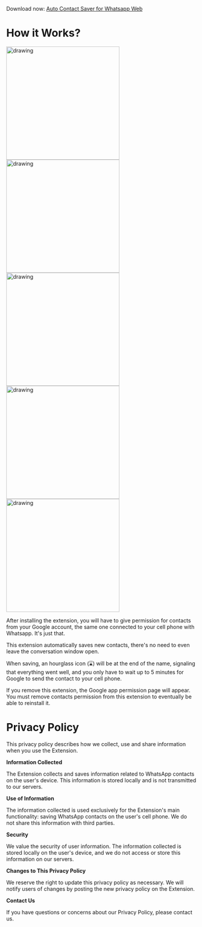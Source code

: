 Download now: [Auto Contact Saver for Whatsapp Web](https://chromewebstore.google.com/detail/auto-contact-saver-for-wh/nloadjiefippecgegockfpioobngphnb)

# How it Works?
<img src="https://github.com/opsJson/Auto-Contact-Saver/assets/54485405/ba3e39b2-41e1-4d8d-b3d3-9301262c9120" alt="drawing" width="300"/>
<img src="https://github.com/opsJson/Auto-Contact-Saver/assets/54485405/dbbea60c-836a-4873-b2a2-5d42f70535c3" alt="drawing" width="300"/>
<img src="https://github.com/opsJson/Auto-Contact-Saver/assets/54485405/3d9b75dd-92b9-43dc-b158-e2b4fdb6441c" alt="drawing" width="300"/>
<img src="https://github.com/opsJson/Auto-Contact-Saver/assets/54485405/1baea9f3-9091-4e88-b9fc-88bf8517273e" alt="drawing" width="300"/>
<img src="https://github.com/opsJson/Auto-Contact-Saver/assets/54485405/e9b0cbbb-8519-4824-9fa7-a76062963838" alt="drawing" width="300"/>

After installing the extension, you will have to give permission for contacts from your Google account, the same one connected to your cell phone with Whatsapp. It's just that.

This extension automatically saves new contacts, there's no need to even leave the conversation window open.

When saving, an hourglass icon (⌛) will be at the end of the name, signaling that everything went well, and you only have to wait up to 5 minutes for Google to send the contact to your cell phone.

If you remove this extension, the Google app permission page will appear. You must remove contacts permission from this extension to eventually be able to reinstall it.

# Privacy Policy
This privacy policy describes how we collect, use and share information when you use the Extension.

**Information Collected**

The Extension collects and saves information related to WhatsApp contacts on the user's device. This information is stored locally and is not transmitted to our servers.

**Use of Information**

The information collected is used exclusively for the Extension's main functionality: saving WhatsApp contacts on the user's cell phone. We do not share this information with third parties.

**Security**

We value the security of user information. The information collected is stored locally on the user's device, and we do not access or store this information on our servers.

**Changes to This Privacy Policy**

We reserve the right to update this privacy policy as necessary. We will notify users of changes by posting the new privacy policy on the Extension.

**Contact Us**

If you have questions or concerns about our Privacy Policy, please contact us.
